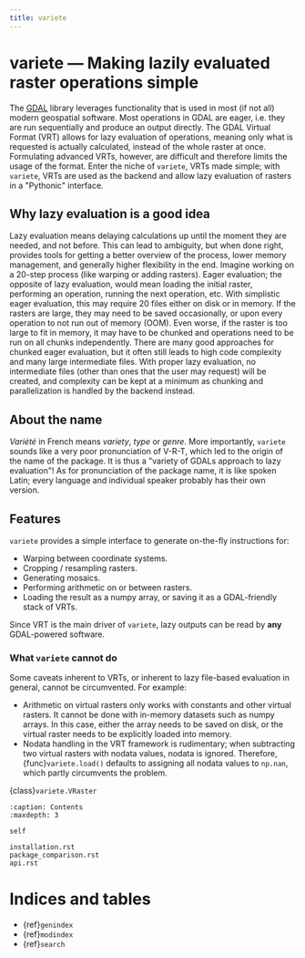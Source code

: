 ```yaml
---
title: variete
---
```


# variete — Making lazily evaluated raster operations simple
The [GDAL](https://gdal.org) library leverages functionality that is used in most (if not all) modern geospatial software.
Most operations in GDAL are eager, i.e. they are run sequentially and produce an output directly.
The GDAL Virtual Format (VRT) allows for lazy evaluation of operations, meaning only what is requested is actually calculated, instead of the whole raster at once.
Formulating advanced VRTs, however, are difficult and therefore limits the usage of the format.
Enter the niche of `variete`, VRTs made simple; with `variete`, VRTs are used as the backend and allow lazy evaluation of rasters in a "Pythonic" interface.

## Why lazy evaluation is a good idea
Lazy evaluation means delaying calculations up until the moment they are needed, and not before.
This can lead to ambiguity, but when done right, provides tools for getting a better overview of the process, lower memory management, and generally higher flexibility in the end.
Imagine working on a 20-step process (like warping or adding rasters).
Eager evaluation; the opposite of lazy evaluation, would mean loading the initial raster, performing an operation, running the next operation, etc.
With simplistic eager evaluation, this may require 20 files either on disk or in memory.
If the rasters are large, they may need to be saved occasionally, or upon every operation to not run out of memory (OOM).
Even worse, if the raster is too large to fit in memory, it may have to be chunked and operations need to be run on all chunks independently.
There are many good approaches for chunked eager evaluation, but it often still leads to high code complexity and many large intermediate files.
With proper lazy evaluation, no intermediate files (other than ones that the user may request) will be created, and complexity can be kept at a minimum as chunking and parallelization is handled by the backend instead.

## About the name
*Variété* in French means *variety*, *type* or *genre*.
More importantly, `variete` sounds like a very poor pronunciation of V-R-T, which led to the origin of the name of the package.
It is thus a "variety of GDALs approach to lazy evaluation"!
As for pronunciation of the package name, it is like spoken Latin; every language and individual speaker probably has their own version.

## Features
`variete` provides a simple interface to generate on-the-fly instructions for:

- Warping between coordinate systems.
- Cropping / resampling rasters.
- Generating mosaics.
- Performing arithmetic on or between rasters.
- Loading the result as a numpy array, or saving it as a GDAL-friendly stack of VRTs.

Since VRT is the main driver of `variete`, lazy outputs can be read by **any** GDAL-powered software.

### What `variete` **cannot** do
Some caveats inherent to VRTs, or inherent to lazy file-based evaluation in general, cannot be circumvented.
For example:

  - Arithmetic on virtual rasters only works with constants and other virtual rasters. It cannot be done with in-memory datasets such as numpy arrays. In this case, either the array needs to be saved on disk, or the virtual raster needs to be explicitly loaded into memory.
  - Nodata handling in the VRT framework is rudimentary; when subtracting two virtual rasters with nodata values, nodata is ignored. Therefore, {func}`variete.load()` defaults to assigning all nodata values to `np.nan`, which partly circumvents the problem.

{class}`variete.VRaster`

```{toctree}
:caption: Contents
:maxdepth: 3

self

installation.rst
package_comparison.rst
api.rst
```


# Indices and tables

- {ref}`genindex`
- {ref}`modindex`
- {ref}`search`

